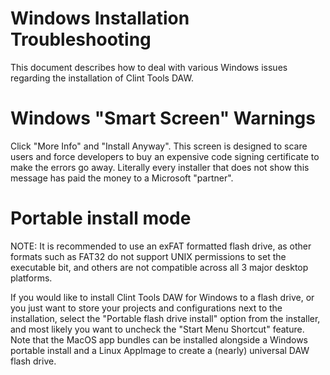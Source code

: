 # Windows Installation Troubleshooting
This document describes how to deal with various Windows issues regarding
the installation of Clint Tools DAW.

# Windows "Smart Screen" Warnings
Click "More Info" and "Install Anyway".  This screen is designed to scare users
and force developers to buy an expensive code signing certificate to make the
errors go away.  Literally every installer that does not show this message has
paid the money to a Microsoft "partner".

# Portable install mode
NOTE: It is recommended to use an exFAT formatted flash drive, as other formats
such as FAT32 do not support  UNIX permissions to set the executable bit,
and others are not compatible across all 3 major desktop platforms.

If you would like to install Clint Tools DAW for Windows to a flash drive, or you
just want to store your projects and configurations next to the installation,
select the "Portable flash drive install" option from the installer, and most
likely you want to uncheck the "Start Menu Shortcut" feature.  Note that the
MacOS app bundles can be installed alongside a Windows portable install and a
Linux AppImage to create a (nearly) universal DAW flash drive.

